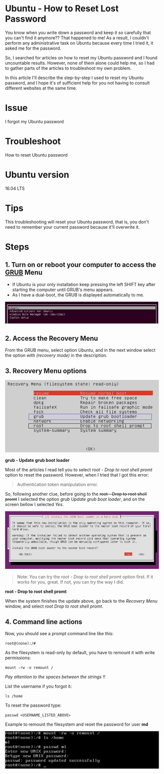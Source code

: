 # Ubuntu - How to Reset Lost Password
You know when you write down a password and keep it so carefully that you can't find it anymore?? That happened to me! As a result, I couldn't perform any administrative task on Ubuntu because every time I tried it, it asked me for the password.

So, I searched for articles on how to reset my Ubuntu password and I found uncountable results. However, none of them alone could help me, so I had to gather parts of the articles to troubleshoot my own problem.

In this article I'll describe the step-by-step I used to reset my Ubuntu password, and I hope it's of sufficient help for you not having to consult different websites at the same time.

# Issue
I forgot my Ubuntu password

# Troubleshoot
How to reset Ubuntu password

# Ubuntu version
16.04 LTS

# Tips
This troubleshooting will reset your Ubuntu password, that is, you don't need to remember your current password because it'll overwrite it.

# Steps

## 1. Turn on or reboot your computer to access the [GRUB] Menu

* If Ubuntu is your only installation keep pressing the left SHIFT key after starting the computer until GRUB's menu appears.
* As I have a dual-boot, the GRUB is displayed automatically to me. 

![](/docs/images/01-grub-start.jpg)

## 2. Access the Recovery Menu

From the GRUB menu, select option *Ubuntu*, and in the next window select the option with *(recovery mode)* in the description.

## 3. Recovery Menu options

![](/docs/images/01-recovery-menu.jpg)

**grub - Update grub boot loader**

Most of the articles I read tell you to select *root - Drop to root shell promt* option to reset the password. However, when I tried that I got this error:

> Authentication token manipulation error.

So, following another clue, before going to the ~~root - Drop to root shell promt~~ I selected the option *grub Update grub boot loader*, and on the screen bellow I selected *Yes*.

![](/docs/images/03-grub-update-grub-boot-loader.jpg)

> Note: You can try the *root - Drop to root shell promt* option first. If it works for you, great. If not, you can try the way I did.

**root - Drop to root shell promt**

When the system finishes the update above, go back to the *Recovery Menu* window, and select *root Drop to root shell promt*.

## 4. Command line actions

Now, you should see a prompt command line like this:

`root@(none):/#`

As the filesystem is read-only by default, you have to remount it with write permissions:

`mount -rw -o remount /`

*Pay attention to the spaces between the strings !!*

List the username if you forgot it:

`ls /home`

To reset the password type:

`passwd <USERNAME_LISTED_ABOVE>`

Example to remount the filesystem and reset the password for user **md**

![](/docs/images/04-reset-password.jpg)


[GRUB]: https://www.gnu.org/software/grub/
